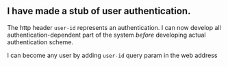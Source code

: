 ## I have made a stub of user authentication.
The http header `user-id` represents an authentication.
I can now develop all authentication-dependent part of the system *before* developing actual authentication scheme.

I can become any user by adding `user-id` query param in the web address 
